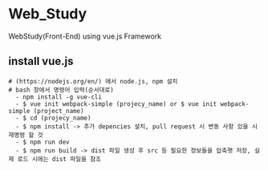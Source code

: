 # Web_Study
WebStudy(Front-End) using vue.js Framework

## install vue.js

```
# (https://nodejs.org/en/) 에서 node.js, npm 설치
# bash 창에서 명령어 입력(순서대로)
  - npm install -g vue-cli
  - $ vue init webpack-simple (projecy_name) or $ vue init webpack-simple (project_name)
  - $ cd (projecy_name)
  - $ npm install -> 추가 depencies 설치, pull request 시 변동 사항 있을 시 재명령 할 것
  - $ npm run dev
  - $ npm run build -> dist 파일 생성 후 src 등 필요한 정보들을 압축햇 저장, 실제 로드 시에는 dist 파일을 참조
